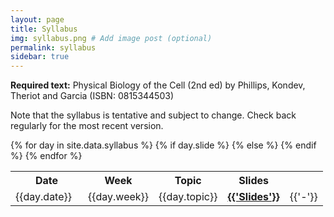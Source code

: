 ```yaml
---
layout: page
title: Syllabus
img: syllabus.png # Add image post (optional)
permalink: syllabus
sidebar: true
---
```




<b>Required text:</b> Physical Biology of the Cell (2nd ed) by Phillips, Kondev, Theriot and Garcia (ISBN: 0815344503)



Note that the syllabus is tentative and subject to change. Check back regularly for the most recent version.

<table>
<tr>
    <th style="width:100px"><b>Date</b></th>
    <th style="width:70px"><b>Week  </b></th>
    <th><b>Topic</b></th>
    <th style="width:70px"><b>Slides</b></th>
</tr>
{% for day in site.data.syllabus %}
<tr>
    <td>{{day.date}}  </td>
    <td>{{day.week}}  </td>
    <td>{{day.topic}}</td>
  {% if day.slide %} 
  <td>
  <a href="http://rpdata.caltech.edu/courses/aph161/protected/{{site.year}}/slides/{{day.slide}}"><b class="post-title">{{'Slides'}}</b></a> </td>
  {% else %}
  <td> {{'-'}} </td>
  {% endif %}
</tr>
{% endfor %}
</table>